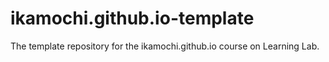 # ikamochi.github.io-template
The template repository for the ikamochi.github.io course on Learning Lab.
